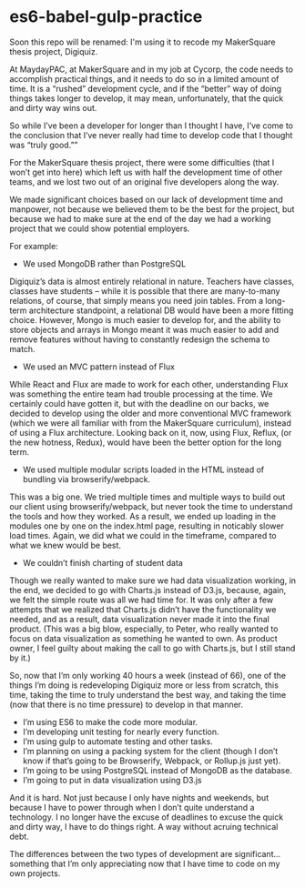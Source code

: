 # es6-babel-gulp-practice

Soon this repo will be renamed: I'm using it to recode my MakerSquare thesis project, Digiquiz. 

At MaydayPAC, at MakerSquare and in my job at Cycorp, the code needs to accomplish practical things, and it needs to do so in a limited amount of time. It is a “rushed” development cycle, and if the “better” way of doing things takes longer to develop, it may mean, unfortunately, that the quick and dirty way wins out.

So while I’ve been a developer for longer than I thought I have, I’ve come to the conclusion that I’ve never really had time to develop code that I thought was “truly good.””

For the MakerSquare thesis project, there were some difficulties (that I won’t get into here) which left us with half the development time of other teams, and we lost two out of an original five developers along the way.

We made significant choices based on our lack of development time and manpower, not because we believed them to be the best for the project, but because we had to make sure at the end of the day we had a working project that we could show potential employers.

For example:

* We used MongoDB rather than PostgreSQL

Digiquiz’s data is almost entirely relational in nature. Teachers have classes, classes have students – while it is possible that there are many-to-many relations, of course, that simply means you need join tables. From a long-term architecture standpoint, a relational DB would have been a more fitting choice. However, Mongo is much easier to develop for, and the ability to store objects and arrays in Mongo meant it was much easier to add and remove features without having to constantly redesign the schema to match.

* We used an MVC pattern instead of Flux

While React and Flux are made to work for each other, understanding Flux was something the entire team had trouble processing at the time. We certainly could have gotten it, but with the deadline on our backs, we decided to develop using the older and more conventional MVC framework (which we were all familiar with from the MakerSquare curriculum), instead of using a Flux architecture. Looking back on it, now, using Flux, Reflux, (or the new hotness, Redux), would have been the better option for the long term.

* We used multiple modular scripts loaded in the HTML instead of bundling via browserify/webpack.

This was a big one. We tried multiple times and multiple ways to build out our client using browserify/webpack, but never took the time to understand the tools and how they worked. As a result, we ended up loading in the modules one by one on the index.html page, resulting in noticably slower load times. Again, we did what we could in the timeframe, compared to what we knew would be best.

* We couldn’t finish charting of student data

Though we really wanted to make sure we had data visualization working, in the end, we decided to go with Charts.js instead of D3.js, because, again, we felt the simple route was all we had time for. It was only after a few attempts that we realized that Charts.js didn’t have the functionality we needed, and as a result, data visualization never made it into the final product. (This was a big blow, especially, to Peter, who really wanted to focus on data visualization as something he wanted to own. As product owner, I feel guilty about making the call to go with Charts.js, but I still stand by it.)

So, now that I’m only working 40 hours a week (instead of 66), one of the things I’m doing is redeveloping Digiquiz more or less from scratch, this time, taking the time to truly understand the best way, and taking the time (now that there is no time pressure) to develop in that manner.

* I’m using ES6 to make the code more modular.
* I’m developing unit testing for nearly every function.
* I’m using gulp to automate testing and other tasks.
* I’m planning on using a packing system for the client (though I don’t know if that’s going to be Browserify, Webpack, or Rollup.js just yet).
* I’m going to be using PostgreSQL instead of MongoDB as the database.
* I’m going to put in data visualization using D3.js

And it is hard. Not just because I only have nights and weekends, but because I have to power through when I don’t quite understand a technology. I no longer have the excuse of deadlines to excuse the quick and dirty way, I have to do things right. A way without acruing technical debt.

The differences between the two types of development are significant… something that I’m only appreciating now that I have time to code on my own projects.

